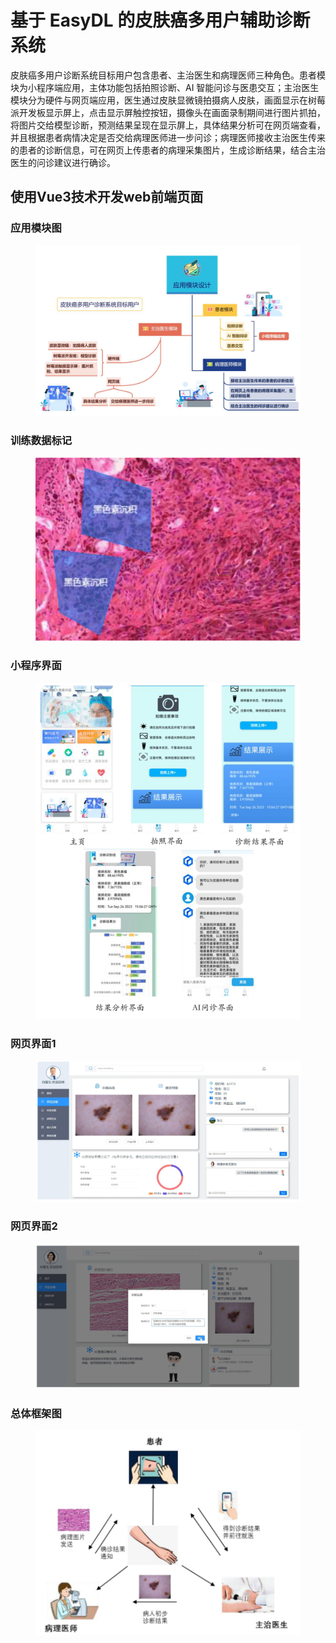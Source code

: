 # 基于 EasyDL 的皮肤癌多用户辅助诊断系统
皮肤癌多用户诊断系统目标用户包含患者、主治医生和病理医师三种角色。患者模块为小程序端应用，主体功能包括拍照诊断、AI 智能问诊与医患交互；主治医生模块分为硬件与网页端应用，医生通过皮肤显微镜拍摄病人皮肤，画面显示在树莓派开发板显示屏上，点击显示屏触控按钮，摄像头在画面录制期间进行图片抓拍，将图片交给模型诊断，预测结果呈现在显示屏上，具体结果分析可在网页端查看，并且根据患者病情决定是否交给病理医师进一步问诊；病理医师接收主治医生传来的患者的诊断信息，可在网页上传患者的病理采集图片，生成诊断结果，结合主治医生的问诊建议进行确诊。
## 使用Vue3技术开发web前端页面
### 应用模块图
<div style="text-align: center;">
  <figure>
    <img src="module.png" alt="Module Image" />
  </figure>
</div>

### 训练数据标记
<div style="text-align: center;">
  <figure>
    <img src="note.png" alt="Note Image" />
  </figure>
</div>

### 小程序界面
<div style="text-align: center;">
  <figure>
    <img src="app.png" alt="App Image" />
  </figure>
</div>

### 网页界面1
<div style="text-align: center;">
  <figure>
    <img src="web1.png" alt="Web1 Image" />
  </figure>
</div>

### 网页界面2
<div style="text-align: center;">
  <figure>
    <img src="web2.png" alt="Web2 Image" />
  </figure>
</div>

### 总体框架图
<div style="text-align: center;">
  <figure>
    <img src="framework.png" alt="Frame Image" />
  </figure>
</div>




